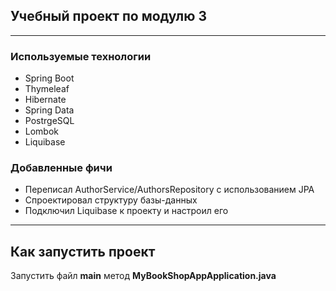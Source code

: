 ## Учебный проект по модулю 3
___

### Используемые технологии
* Spring Boot
* Thymeleaf
* Hibernate
* Spring Data
* PostrgeSQL
* Lombok
* Liquibase

### Добавленные фичи
* Переписал AuthorService/AuthorsRepository с использованием JPA
* Спроектировал структуру базы-данных
* Подключил Liquibase к проекту и настроил его
___

## Как запустить проект

Запустить файл **main** метод **MyBookShopAppApplication.java**